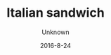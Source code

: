 ---
title: 'Italian sandwich'
description: 'Organic homemade whole-grain bun with chili-mayonnaise, lettuce, Italian salami, bell pepper, and fresh tomato. '
color: '#ffffff'
price: '60'
size: '1'
category: sandwichSalad
meta:
    id: abeaea85294f3cd3aeabd7e117abf6819d49fd0f
    parentId: f20f57fa9c3d8bff0902cfb33f350091a3a48d51
    language: en
date: '2016-8-24'
author: Unknown
---